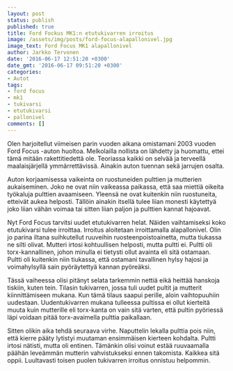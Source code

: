 ```yaml
---
layout: post
status: publish
published: true
title: Ford Fockus MK1:n etutukivarren irroitus
image: /assets/img/posts/ford-focus-alapallonivel.jpg
image_text: Ford Focus MK1 alapallonivel
author: Jarkko Tervonen
date: '2016-06-17 12:51:20 +0300'
date_gmt: '2016-06-17 09:51:20 +0300'
categories:
- Autot
tags:
- ford focus
- mk1
- tukivarsi
- etutukivarsi
- pallonivel
comments: []
---
```

Olen harjoitellut viimeisen parin vuoden aikana omistamani 2003 vuoden Ford Focus -auton huoltoa. Melkolailla nollista on lähdetty ja huomattu, ettei tämä mitään rakettitiedettä ole. Teoriassa kaikki on selvää ja terveellä maalaisjärjellä ymmärrettävissä. Ainakin auton tuennan sekä jarrujen osalta.

Auton korjaamisessa vaikeinta on ruostuneiden pulttien ja mutterien aukaiseminen. Joko ne ovat niin vaikeassa paikassa, että saa miettiä oikeita työkaluja pulttien avaamiseen. Yleensä ne ovat kuitenkin niin ruostuneita, etteivät aukea helposti. Tällöin ainakin itsellä tulee liian monesti käytettyä joko liian vähän voimaa tai sitten liian paljon ja pulttien kannat hajoavat.

Nyt Ford Focus tarvitsi uudet etutukivarren helat. Näiden vaihtamiseksi koko etutukivarsi tulee irroittaa. Irroitus aloitetaan irroittamalla alapallonivel. Olin jo parina iltana suihkutellut ruuveihin ruosteenpoistoainetta, mutta tiukassa ne silti olivat. Mutteri irtosi kohtuullisen helposti, mutta pultti ei. Pultti oli torx-kannallinen, johon minulla ei tietysti ollut avainta eli sitä ostamaan. Pultti oli kuitenkin niin tiukassa, että ostamani tavallinen hylsy hajosi ja voimahylsyllä sain pyöräytettyä kannan pyöreäksi.

Tässä vaiheessa olisi pitänyt selata tarkemmin nettiä eikä heittää hanskoja tiskiin, kuten tein. Tilasin tukivarren, jossa tuli uudet pultit ja mutterit kiinnittämiseen mukana. Kun tämä tilaus saapui perille, aloin vaihtopuuhiin uudestaan. Uudentukivarren mukana tulleessa pultissa ei ollut kierteitä muuta kuin mutterille eli torx-kanta on vain sitä varten, että pultin pyöriessä läpi voidaan pitää torx-avaimella pulttia paikallaan.

Sitten olikin aika tehdä seuraava virhe. Naputtelin lekalla pulttia pois niin, että kierre pääty lytistyi muutaman ensimmäisen kierteen kohdalta. Pultti irtosi nätisti, mutta oli entinen. Tämänkin olisi voinut estää ruuvaamalla päähän leveämmän mutterin vahvistukseksi ennen takomista. Kaikkea sitä oppii. Luultavasti toisen puolen tukivarren irroitus onnistuu helpommin.
